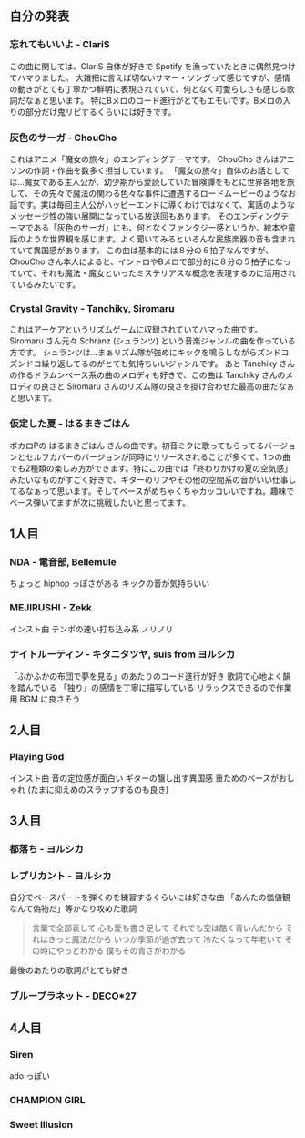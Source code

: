 ## 自分の発表
### 忘れてもいいよ - ClariS
この曲に関しては、ClariS 自体が好きで Spotify を漁っていたときに偶然見つけてハマりました。
大雑把に言えば切ないサマー・ソングって感じですが、感情の動きがとても丁寧かつ鮮明に表現されていて、何となく可愛らしさも感じる歌詞だなぁと思います。
特にBメロのコード進行がとてもエモいです。Bメロの入りの部分だけ鬼リピするくらいには好きです。
### 灰色のサーガ - ChouCho
これはアニメ「魔女の旅々」のエンディングテーマです。
ChouCho さんはアニソンの作詞・作曲を数多く担当しています。
「魔女の旅々」自体のお話としては…魔女である主人公が、幼少期から愛読していた冒険譚をもとに世界各地を旅して、その先々で魔法の関わる色々な事件に遭遇するロードムービーのようなお話です。実は毎回主人公がハッピーエンドに導くわけではなくて、寓話のようなメッセージ性の強い展開になっている放送回もあります。
そのエンディングテーマである「灰色のサーガ」にも、何となくファンタジー感というか、絵本や童話のような世界観を感じます。よく聞いてみるといろんな民族楽器の音も含まれていて異国感があります。
この曲は基本的には８分の６拍子なんですが、ChouCho さん本人によると、イントロやBメロで部分的に８分の５拍子になっていて、それも魔法・魔女といったミステリアスな概念を表現するのに活用されているみたいです。
### Crystal Gravity - Tanchiky, Siromaru
これはアーケアというリズムゲームに収録されていてハマった曲です。
Siromaru さん元々 Schranz (シュランツ) という音楽ジャンルの曲を作っている方です。
シュランツは…まぁリズム隊が強めにキックを鳴らしながらズンドコズンドコ繰り返してるのがとても気持ちいいジャンルです。
あと Tanchiky さんの作るドラムンベース系の曲のメロディも好きで、この曲は Tanchiky さんのメロディの良さと Siromaru さんのリズム隊の良さを掛け合わせた最高の曲だなぁと思います。
### 仮定した夏 - はるまきごはん
ボカロPの はるまきごはん さんの曲です。初音ミクに歌ってもらってるバージョンとセルフカバーのバージョンが同時にリリースされることが多くて、1つの曲でも2種類の楽しみ方ができます。特にこの曲では「終わりかけの夏の空気感」みたいなものがすごく好きで、ギターのリフやその他の空間系の音がいい仕事してるなぁって思います。そしてベースがめちゃくちゃカッコいいですね。趣味でベース弾いてますが次に挑戦したいと思ってます。
## 1人目
### NDA - 電音部, Bellemule
ちょっと hiphop っぽさがある
キックの音が気持ちいい
### MEJIRUSHI - Zekk
インスト曲
テンポの速い打ち込み系
ノリノリ
### ナイトルーティン - キタニタツヤ, suis from ヨルシカ
「ふかふかの布団で夢を見る」のあたりのコード進行が好き
歌詞で心地よく韻を踏んでいる
「独り」の感情を丁寧に描写している
リラックスできるので作業用 BGM に良さそう
## 2人目
### Playing God
インスト曲
音の定位感が面白い
ギターの醸し出す異国感
重ためのベースがおしゃれ (たまに抑えめのスラップするのも良き)
## 3人目
### 都落ち - ヨルシカ
### レプリカント - ヨルシカ
自分でベースパートを弾くのを練習するくらいには好きな曲
「あんたの価値観なんて偽物だ」等かなり攻めた歌詞

> 言葉で全部表して
> 心も愛も書き足して
> それでも空は酷く青いんだから
> それはきっと魔法だから
> いつか季節が過ぎ去って
> 冷たくなって年老いて
> その時にやっとわかる
> 僕もその青さがわかる

最後のあたりの歌詞がとても好き
### ブループラネット - DECO\*27
## 4人目
### Siren
ado っぽい
### CHAMPION GIRL
### Sweet Illusion
